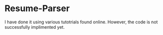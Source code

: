 # Resume-Parser
I have done it using various tutotrials found online. 
However, the code is not successfully implimented yet. 
